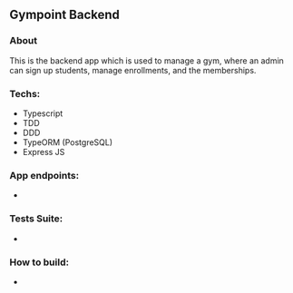 ## Gympoint Backend

### About
This is the backend app which is used to manage a gym, where an admin can sign up students, manage enrollments, and the memberships.

### Techs:

- Typescript
- TDD
- DDD
- TypeORM (PostgreSQL)
- Express JS

### App endpoints:

- 

### Tests Suite:

-

### How to build:

-
